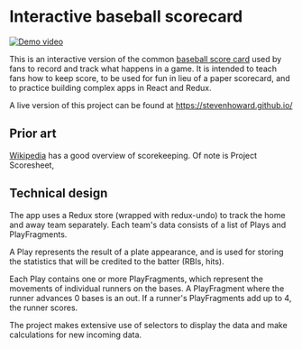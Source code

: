 # Interactive baseball scorecard

[![Demo video](https://thumbs.gfycat.com/DeliciousBasicFennecfox-small.gif)](https://gfycat.com/deliciousbasicfennecfox.gif)

This is an interactive version of the common [baseball score card](http://www.baseballscorecard.com/scoring.htm) used by fans to record and track what happens in a game. It is intended to teach fans how to keep score, to be used for fun in lieu of a paper scorecard, and to practice building complex apps in React and Redux.

A live version of this project can be found at https://stevenhoward.github.io/

## Prior art

[Wikipedia](https://en.wikipedia.org/wiki/Baseball_scorekeeping) has a good overview of scorekeeping. Of note is Project Scoresheet, 

## Technical design

The app uses a Redux store (wrapped with redux-undo) to track the home and away team separately. Each team's data consists of a list of Plays and PlayFragments.

A Play represents the result of a plate appearance, and is used for storing the statistics that will be credited to the batter (RBIs, hits).

Each Play contains one or more PlayFragments, which represent the movements of individual runners on the bases. A PlayFragment where the runner advances 0 bases is an out. If a runner's PlayFragments add up to 4, the runner scores.

The project makes extensive use of selectors to display the data and make calculations for new incoming data.
